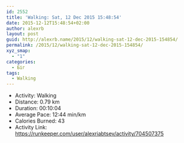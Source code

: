 ```yaml
---
id: 2552
title: 'Walking: Sat, 12 Dec 2015 15:48:54'
date: 2015-12-12T15:48:54+02:00
author: alexrb
layout: post
guid: http://alexrb.name/2015/12/walking-sat-12-dec-2015-154854/
permalink: /2015/12/walking-sat-12-dec-2015-154854/
xyz_smap:
  - "1"
categories:
  - Біг
tags:
  - Walking
---
```

<ul class="rk-list">
  <li class="rk-activity">
    Activity: Walking
  </li>
  <li class="rk-distance">
    Distance: 0.79 km
  </li>
  <li class="rk-duration">
    Duration: 00:10:04
  </li>
  <li class="rk-avg-pace">
    Average Pace: 12:44 min/km
  </li>
  <li class="rk-calories">
    Calories Burned: 43
  </li>
  <li class="rk-activity-link">
    Activity Link: <a href="https://runkeeper.com/user/alexriabtsev/activity/704507375">https://runkeeper.com/user/alexriabtsev/activity/704507375</a>
  </li>
</ul>